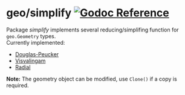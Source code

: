 # geo/simplify [![Godoc Reference](https://pkg.go.dev/badge/github.com/pchchv/geo)](https://pkg.go.dev/github.com/pchchv/geo/simplify)

Package *simplify* implements several reducing/simplifing function for `geo.Geometry` types.   
Currently implemented:
 - [Douglas-Peucker](#dp)
 - [Visvalingam](#vis)
 - [Radial](#radial)

**Note:** The geometry object can be modified, use `Clone()` if a copy is required.
